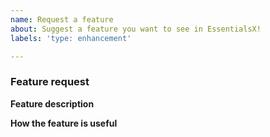 ```yaml
---
name: Request a feature
about: Suggest a feature you want to see in EssentialsX!
labels: 'type: enhancement'

---
```


<!-- EssentialsX feature request guide

Fill out the template. Don't write inside the arrows as they will be hidden
when you post your issue.

Not sure if your feature fits in EssentialsX? Feel free to ask on our Discord
server: https://discord.gg/F7gexAQ

If you have a feature suggestion for EssentialsX, read the following tips:

1.  Fill out the template.
      This will help us understand what you're requesting and why you want us
      to add it.

2.  Keep it simple.
      Make sure it's easy to understand what you're requesting. A good way is
      to keep it to one request per GitHub issue, as we can then easily track
      feature requests.

3.  Check whether it has already been asked or added.
      You can search the issue tracker to see if your feature has already been
      requested at https://github.com/EssentialsX/Essentials/issues. You can
      also check the wiki at https://essentialsx.github.io/ to see if the
      feature was recently added.

4.  Ask yourself: "Does this belong in EssentialsX?"
      There are lots of features that we reject because most servers won't
      need or use them. If your feature is very specific or already exists in
      another plugin, it might not be a good fit for EssentialsX.

5.  Delete this line and all above lines before posting your issue!       -->

### Feature request

**Feature description**
<!-- What feature are you suggesting? -->

**How the feature is useful**
<!-- How is the feature useful to players, server owners and/or developers? -->
